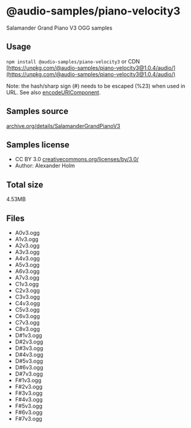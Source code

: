 # @audio-samples/piano-velocity3

Salamander Grand Piano V3 OGG samples

## Usage

`npm install @audio-samples/piano-velocity3` or CDN [https://unpkg.com/@audio-samples/piano-velocity3@1.0.4/audio/](https://unpkg.com/@audio-samples/piano-velocity3@1.0.4/audio/)

Note: the hash/sharp sign (#) needs to be escaped (%23) when used in URL. See also [encodeURIComponent](https://developer.mozilla.org/en-US/docs/Web/JavaScript/Reference/Global_Objects/encodeURIComponent).

## Samples source

[archive.org/details/SalamanderGrandPianoV3](https://archive.org/details/SalamanderGrandPianoV3)

## Samples license

- CC BY 3.0 [creativecommons.org/licenses/by/3.0/](http://creativecommons.org/licenses/by/3.0/)
- Author: Alexander Holm 

## Total size

4.53MB

## Files

- A0v3.ogg
- A1v3.ogg
- A2v3.ogg
- A3v3.ogg
- A4v3.ogg
- A5v3.ogg
- A6v3.ogg
- A7v3.ogg
- C1v3.ogg
- C2v3.ogg
- C3v3.ogg
- C4v3.ogg
- C5v3.ogg
- C6v3.ogg
- C7v3.ogg
- C8v3.ogg
- D#1v3.ogg
- D#2v3.ogg
- D#3v3.ogg
- D#4v3.ogg
- D#5v3.ogg
- D#6v3.ogg
- D#7v3.ogg
- F#1v3.ogg
- F#2v3.ogg
- F#3v3.ogg
- F#4v3.ogg
- F#5v3.ogg
- F#6v3.ogg
- F#7v3.ogg